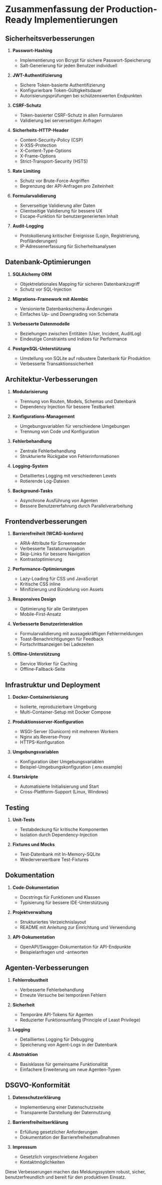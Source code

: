# Zusammenfassung der Production-Ready Implementierungen

## Sicherheitsverbesserungen

1. **Passwort-Hashing**
   - Implementierung von Bcrypt für sichere Passwort-Speicherung
   - Salt-Generierung für jeden Benutzer individuell

2. **JWT-Authentifizierung**
   - Sichere Token-basierte Authentifizierung
   - Konfigurierbare Token-Gültigkeitsdauer
   - Autorisierungsprüfungen bei schützenswerten Endpunkten

3. **CSRF-Schutz**
   - Token-basierter CSRF-Schutz in allen Formularen
   - Validierung bei serverseitigen Anfragen

4. **Sicherheits-HTTP-Header**
   - Content-Security-Policy (CSP)
   - X-XSS-Protection
   - X-Content-Type-Options
   - X-Frame-Options
   - Strict-Transport-Security (HSTS)

5. **Rate Limiting**
   - Schutz vor Brute-Force-Angriffen
   - Begrenzung der API-Anfragen pro Zeiteinheit

6. **Formularvalidierung**
   - Serverseitige Validierung aller Daten
   - Clientseitige Validierung für bessere UX
   - Escape-Funktion für benutzergenerierten Inhalt

7. **Audit-Logging**
   - Protokollierung kritischer Ereignisse (Login, Registrierung, Profiländerungen)
   - IP-Adressenerfassung für Sicherheitsanalysen

## Datenbank-Optimierungen

1. **SQLAlchemy ORM**
   - Objektrelationales Mapping für sicheren Datenbankzugriff
   - Schutz vor SQL-Injection

2. **Migrations-Framework mit Alembic**
   - Versionierte Datenbankschema-Änderungen
   - Einfaches Up- und Downgrading von Schemata

3. **Verbesserte Datenmodelle**
   - Beziehungen zwischen Entitäten (User, Incident, AuditLog)
   - Eindeutige Constraints und Indizes für Performance

4. **PostgreSQL-Unterstützung**
   - Umstellung von SQLite auf robustere Datenbank für Produktion
   - Verbesserte Transaktionssicherheit

## Architektur-Verbesserungen

1. **Modularisierung**
   - Trennung von Routen, Models, Schemas und Datenbank
   - Dependency Injection für bessere Testbarkeit

2. **Konfigurations-Management**
   - Umgebungsvariablen für verschiedene Umgebungen
   - Trennung von Code und Konfiguration

3. **Fehlerbehandlung**
   - Zentrale Fehlerbehandlung
   - Strukturierte Rückgabe von Fehlerinformationen

4. **Logging-System**
   - Detailliertes Logging mit verschiedenen Levels
   - Rotierende Log-Dateien

5. **Background-Tasks**
   - Asynchrone Ausführung von Agenten
   - Bessere Benutzererfahrung durch Parallelverarbeitung

## Frontendverbesserungen

1. **Barrierefreiheit (WCAG-konform)**
   - ARIA-Attribute für Screenreader
   - Verbesserte Tastaturnavigation
   - Skip-Links für bessere Navigation
   - Kontrastoptimierung

2. **Performance-Optimierungen**
   - Lazy-Loading für CSS und JavaScript
   - Kritische CSS inline
   - Minifizierung und Bündelung von Assets

3. **Responsives Design**
   - Optimierung für alle Gerätetypen
   - Mobile-First-Ansatz

4. **Verbesserte Benutzerinteraktion**
   - Formularvalidierung mit aussagekräftigen Fehlermeldungen
   - Toast-Benachrichtigungen für Feedback
   - Fortschrittsanzeigen bei Ladezeiten

5. **Offline-Unterstützung**
   - Service Worker für Caching
   - Offline-Fallback-Seite

## Infrastruktur und Deployment

1. **Docker-Containerisierung**
   - Isolierte, reproduzierbare Umgebung
   - Multi-Container-Setup mit Docker Compose

2. **Produktionsserver-Konfiguration**
   - WSGI-Server (Gunicorn) mit mehreren Workern
   - Nginx als Reverse-Proxy
   - HTTPS-Konfiguration

3. **Umgebungsvariablen**
   - Konfiguration über Umgebungsvariablen
   - Beispiel-Umgebungskonfiguration (.env.example)

4. **Startskripte**
   - Automatisierte Initialisierung und Start
   - Cross-Plattform-Support (Linux, Windows)

## Testing

1. **Unit-Tests**
   - Testabdeckung für kritische Komponenten
   - Isolation durch Dependency-Injection

2. **Fixtures und Mocks**
   - Test-Datenbank mit In-Memory-SQLite
   - Wiederverwertbare Test-Fixtures

## Dokumentation

1. **Code-Dokumentation**
   - Docstrings für Funktionen und Klassen
   - Typisierung für bessere IDE-Unterstützung

2. **Projektverwaltung**
   - Strukturiertes Verzeichnislayout
   - README mit Anleitung zur Einrichtung und Verwendung

3. **API-Dokumentation**
   - OpenAPI/Swagger-Dokumentation für API-Endpunkte
   - Beispielanfragen und -antworten

## Agenten-Verbesserungen

1. **Fehlerrobustheit**
   - Verbesserte Fehlerbehandlung
   - Erneute Versuche bei temporären Fehlern

2. **Sicherheit**
   - Temporäre API-Tokens für Agenten
   - Reduzierter Funktionsumfang (Principle of Least Privilege)

3. **Logging**
   - Detailliertes Logging für Debugging
   - Speicherung von Agent-Logs in der Datenbank

4. **Abstraktion**
   - Basisklasse für gemeinsame Funktionalität
   - Einfachere Erweiterung um neue Agenten-Typen

## DSGVO-Konformität

1. **Datenschutzerklärung**
   - Implementierung einer Datenschutzseite
   - Transparente Darstellung der Datennutzung

2. **Barrierefreiheitserklärung**
   - Erfüllung gesetzlicher Anforderungen
   - Dokumentation der Barrierefreiheitsmaßnahmen

3. **Impressum**
   - Gesetzlich vorgeschriebene Angaben
   - Kontaktmöglichkeiten

Diese Verbesserungen machen das Meldungssystem robust, sicher, benutzerfreundlich und bereit für den produktiven Einsatz.
